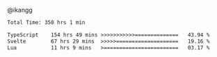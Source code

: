 @ikangg
<!--START_SECTION:waka-->

```txt
Total Time: 350 hrs 1 min

TypeScript    154 hrs 49 mins >>>>>>>>>>>==============   43.94 %
Svelte        67 hrs 29 mins  >>>>>====================   19.16 %
Lua           11 hrs 9 mins   >========================   03.17 %
```

<!--END_SECTION:waka-->
